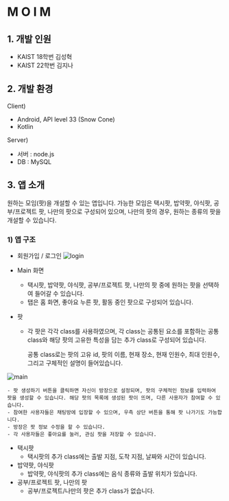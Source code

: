 # M O I M

## **1. 개발 인원**

- KAIST 18학번 김성혁
- KAIST 22학번 김지나

## **2. 개발 환경**

Client)

- Android, API level 33 (Snow Cone)
- Kotlin

Server)

- 서버 : node.js
- DB : MySQL

## **3. 앱 소개**

원하는 모임(팟)을 개설할 수 있는 앱입니다. 가능한 모임은 택시팟, 밥약팟, 야식팟, 공부/프로젝트 팟, 나만의 팟으로 구성되어 있으며, 나만의 팟의 경우, 원하는 종류의 팟을 개설할 수 있습니다.

### **1) 앱 구조**

- 회원가입 / 로그인
![login](https://user-images.githubusercontent.com/80519883/202411962-5b067daf-6f86-4864-9171-5a19293234ff.png)

- Main 화면
    - 택시팟, 밥약팟, 야식팟, 공부/프로젝트 팟, 나만의 팟 중에 원하는 팟을 선택하여 들어갈 수 있습니다.
    - 탭은 홈 화면, 좋아요 누른 팟, 활동 중인 팟으로 구성되어 있습니다.
- 팟
    - 각 팟은 각각 class를 사용하였으며, 각 class는 공통된 요소를 포함하는 공통 class와 해당 팟의 고유한 특성을 담는 추가 class로 구성되어 있습니다.
        
        공통 class로는 팟의 고유 id, 팟의 이름, 현재 장소, 현재 인원수, 최대 인원수, 그리고 구체적인 설명이 들어있습니다.
        
![main](https://user-images.githubusercontent.com/80519883/202412040-63fc6cb1-9a25-48f3-a539-b674919ca3d5.png)
 
        
    - 팟 생성하기 버튼을 클릭하면 자신이 방장으로 설정되며, 팟의 구체적인 정보를 입력하여 팟을 생성할 수 있습니다. 해당 팟의 목록에 생성된 팟이 뜨며, 다른 사용자가 참여할 수 있습니다.
    - 참여한 사용자들은 채팅방에 입장할 수 있으며, 우측 상단 버튼을 통해 팟 나가기도 가능합니다.
    - 방장은 팟 정보 수정을 할 수 있습니다.
    - 각 사용자들은 좋아요를 눌러, 관심 팟을 저장할 수 있습니다.
- 택시팟
    - 택시팟의 추가 class에는 출발 지점, 도착 지점, 날짜와 시간이 있습니다.
- 밥약팟, 야식팟
    - 밥약팟, 야식팟의 추가 class에는 음식 종류와 출발 위치가 있습니다.
- 공부/프로젝트 팟, 나만의 팟
    - 공부/프로젝트/나만의 팟은 추가 class가 없습니다.

